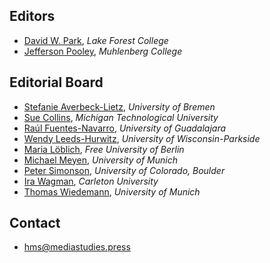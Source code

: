 ## Editors

* [David W. Park](https://www.lakeforest.edu/academics/faculty/park/), *Lake Forest College*
* [Jefferson Pooley](https://jeffpooley.com), *Muhlenberg College*

## Editorial Board

* [Stefanie Averbeck-Lietz](https://www.uni-bremen.de/en/zemki/about-zemki/members/members/member-profile/idm/Address/profile/5380/), *University of Bremen*
* [Sue Collins](https://www.mtu.edu/humanities/department/faculty-staff/faculty/collins/), *Michigan Technological University*
* [Raúl Fuentes-Navarro](https://iteso.mx/web/general/detalle?group_id=201306), *University of Guadalajara*
* [Wendy Leeds-Hurwitz](https://www.uwp.edu/learn/instructorprofiles/facultystaffdetail.cfm?uid=leedshur&emeritus=1), *University of Wisconsin-Parkside*
* [Maria Löblich](https://www.polsoz.fu-berlin.de/en/kommwiss/arbeitsstellen/kommunikationsgeschichte/Mitarbeiter_innen/mloeblich/index.html), *Free University of Berlin*
* [Michael Meyen](https://www.en.ifkw.uni-muenchen.de/staff/full_professors/meyen_michael/index.html), *University of Munich*
* [Peter Simonson](https://www.colorado.edu/cmci/people/communication/peter-simonson), *University of Colorado, Boulder*
* [Ira Wagman](https://carleton.ca/sjc/profile/wagman-ira/), *Carleton University*
* [Thomas Wiedemann](https://www.en.ifkw.uni-muenchen.de/staff/academic_staff/wiedemann_thomas/index.html), *University of Munich*

## Contact

* [hms@mediastudies.press](mailto:hms@mediastudies.press)
